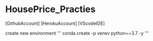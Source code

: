# HousePrice_Practies
  [GithubAccount]
  [HerokuAccount]
  [VScodeIDE]

  create new environment
  '''
  conda create -p venev python==3.7 -y
  '''

  